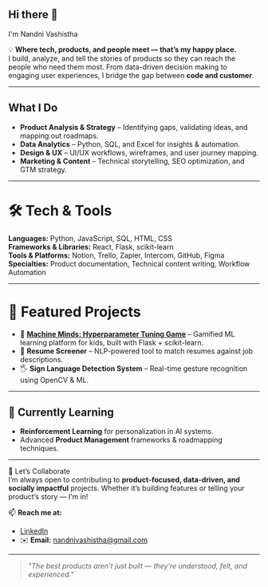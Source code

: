 ## Hi there 👋

I'm Nandni Vashistha

💡 **Where tech, products, and people meet — that’s my happy place.**  
I build, analyze, and tell the stories of products so they can reach the people who need them most. From data-driven decision making to engaging user experiences, I bridge the gap between **code and customer**.  

---

## What I Do  

- **Product Analysis & Strategy** – Identifying gaps, validating ideas, and mapping out roadmaps.  
- **Data Analytics** – Python, SQL, and Excel for insights & automation.  
- **Design & UX** – UI/UX workflows, wireframes, and user journey mapping.  
- **Marketing & Content** – Technical storytelling, SEO optimization, and GTM strategy.  

---

# 🛠 Tech & Tools  

**Languages:** Python, JavaScript, SQL, HTML, CSS  
**Frameworks & Libraries:** React, Flask, scikit-learn  
**Tools & Platforms:** Notion, Trello, Zapier, Intercom, GitHub, Figma  
**Specialties:** Product documentation, Technical content writing, Workflow Automation  

---

# 📂 Featured Projects  

- 🎯 **[Machine Minds: Hyperparameter Tuning Game](https://github.com/yourusername/machine-minds)** – Gamified ML learning platform for kids, built with Flask + scikit-learn.  
- 📄 **Resume Screener** – NLP-powered tool to match resumes against job descriptions.  
- 🖐 **Sign Language Detection System** – Real-time gesture recognition using OpenCV & ML.  

---

## 🌱 Currently Learning  

- **Reinforcement Learning** for personalization in AI systems.  
- Advanced **Product Management** frameworks & roadmapping techniques.  

---

🤝 Let’s Collaborate  
I’m always open to contributing to **product-focused, data-driven, and socially impactful** projects. Whether it’s building features or telling your product’s story — I’m in!  

📫 **Reach me at:**  
- [LinkedIn](https://www.linkedin.com/in/nandnivashistha/)  
- ✉️ **Email:** nandnivashistha@gmail.com
---

> *"The best products aren’t just built — they’re understood, felt, and experienced."*  
